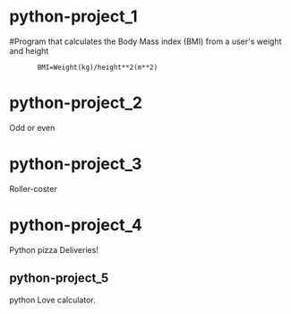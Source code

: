 # python-project_1

#Program that calculates the Body Mass index (BMI) from a user's weight and height
           
           BMI=Weight(kg)/height**2(m**2)
           
# python-project_2

Odd or even

# python-project_3

Roller-coster

# python-project_4

Python pizza Deliveries!

## python-project_5

python Love calculator.
